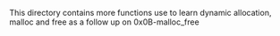 This directory contains more functions use to learn dynamic allocation, malloc and free as a follow up on 0x0B-malloc_free
